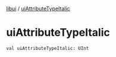 [libui](README.md) / [uiAttributeTypeItalic](ui-attribute-type-italic.md)

# uiAttributeTypeItalic

`val uiAttributeTypeItalic: UInt`
